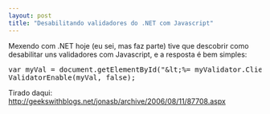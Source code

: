 ```yaml
--- 
layout: post
title: "Desabilitando validadores do .NET com Javascript"
---
```

<p>
  Mexendo com .NET hoje (eu sei, mas faz parte) tive que descobrir como desabilitar
  uns validadores com Javascript, e a resposta é bem simples:
</p>

<pre class="sunburst"><span class="Storage">var</span> myVal <span class="Keyword">=</span> <span class="Support">document</span>.<span class="SupportFunction">getElementById</span>(<span class="String"><span class="String">&quot;</span>&amp;lt;%= myValidator.ClientID %&amp;gt;<span class="String">&quot;</span></span>);
ValidatorEnable(myVal, <span class="Constant">false</span>);
</pre>

<p>Tirado daqui: <a href="http://geekswithblogs.net/jonasb/archive/2006/08/11/87708.aspx">http://geekswithblogs.net/jonasb/archive/2006/08/11/87708.aspx</a></p>